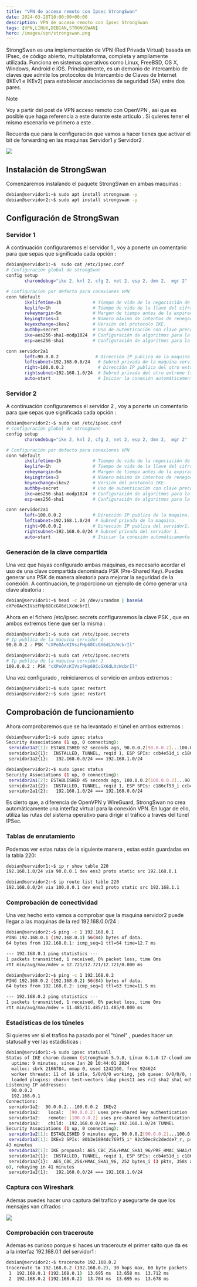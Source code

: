 ```yaml
---
title: "VPN de acceso remoto con Ipsec StrongSwan"
date: 2024-03-28T10:00:00+00:00
description: VPN de acceso remoto con Ipsec StrongSwan
tags: [VPN,LINUX,DEBIAN,STRONGSWAN]
hero: /images/vpn/strongswan.png
---
```


<!-- Google tag (gtag.js) -->
<script async src="https://www.googletagmanager.com/gtag/js?id=G-GVDYVWJLRH"></script>
<script>
  window.dataLayer = window.dataLayer || [];
  function gtag(){dataLayer.push(arguments);}
  gtag('js', new Date());

  gtag('config', 'G-GVDYVWJLRH');
</script>


StrongSwan es una implementación de VPN (Red Privada Virtual) basada en IPsec, de código abierto, multiplataforma, completa y ampliamente utilizada. Funciona en sistemas operativos como Linux, FreeBSD, OS X, Windows, Android e iOS. Principalmente, es un demonio de intercambio de claves que admite los protocolos de Intercambio de Claves de Internet (IKEv1 e IKEv2) para establecer asociaciones de seguridad (SA) entre dos pares.

> [!NOTE]  
> Voy a partir del post de VPN acceso remoto con OpenVPN , asi que es posible que haga referencia a este durante este articulo . Si quieres tener el mismo escenario ve primero a este .

Recuerda que para la configuración que vamos a hacer tienes que activar el bit de forwarding en las maquinas Servidor1 y Servidor2 . 

![](../img/Pastedimage20240128105821.png)


## Instalación de StrongSwan

Comenzaremos instalando el paquete StrongSwan en ambas maquinas :

```bash
debian@servidor1:~$ sudo apt install strongswan -y
debian@servidor2:~$ sudo apt install strongswan -y
```

## Configuración de StrongSwan

### Servidor 1 
A continuación configuraremos el servidor 1 , voy a ponerte un comentario para que sepas que significada cada opción :

```bash
debian@servidor1:~$  sudo cat /etc/ipsec.conf
# Configuración global de strongSwan
config setup
       charondebug="ike 2, knl 2, cfg 2, net 2, esp 2, dmn 2,  mgr 2"

# Configuración por defecto para conexiones VPN
conn %default
       ikelifetime=1h            # Tiempo de vida de la negociación de intercambio de claves y SA.
       keylife=1h                # Tiempo de vida de la llave del cifrado.
       rekeymargin=5m            # Margen de tiempo antes de la expiración para la renovación.
       keyingtries=3             # Número máximo de intentos de renegociación.
       keyexchange=ikev2         # Versión del protocolo IKE.
       authby=secret             # Uso de autenticación con clave precompartida (PSK).
       ike=aes256-sha1-modp1024  # Configuración de algoritmos para la fase IKE.
       esp=aes256-sha1           # Configuración de algoritmos para la fase ESP.

conn servidor2a1
       left=90.0.0.2              # Dirección IP publica de la maquina (servidor1).
       leftsubnet=192.168.0.0/24   # Subred privada de la maquina servidor 1.
       right=100.0.0.2             # Dirección IP publica del otro extremo (servidor2).
       rightsubnet=192.168.1.0/24  # Subred privada del otro extremo (servidor 2).
       auto=start                  # Iniciar la conexión automáticamente al arrancar strongSwan.
```

### Servidor 2 

A continuación configuraremos el servidor 2 , voy a ponerte un comentario para que sepas que significada cada opción :

```bash
debian@servidor2:~$ sudo cat /etc/ipsec.conf
# Configuración global de strongSwan
config setup
       charondebug="ike 2, knl 2, cfg 2, net 2, esp 2, dmn 2,  mgr 2"

# Configuración por defecto para conexiones VPN
conn %default
       ikelifetime=1h            # Tiempo de vida de la negociación de intercambio de claves y SA.
       keylife=1h                # Tiempo de vida de la llave del cifrado.
       rekeymargin=5m            # Margen de tiempo antes de la expiración para la renovación.
       keyingtries=3             # Número máximo de intentos de renegociación.
       keyexchange=ikev2         # Versión del protocolo IKE.
       authby=secret             # Uso de autenticación con clave precompartida (PSK).
       ike=aes256-sha1-modp1024  # Configuración de algoritmos para la fase IKE.
       esp=aes256-sha1           # Configuración de algoritmos para la fase ESP.

conn servidor2a1
       left=100.0.0.2            # Dirección IP publica de la maquina.
       leftsubnet=192.168.1.0/24  # Subred privada de la maquina.
       right=90.0.0.2            # Dirección IP publica del servidor1.
       rightsubnet=192.168.0.0/24 # Subred privada del servidor 1.
       auto=start                # Iniciar la conexión automáticamente al arrancar strongSwan.
```

### Generación de la clave compartida

Una vez que hayas configurado ambas máquinas, es necesario acordar el uso de una clave compartida denominada PSK (Pre-Shared Key). Puedes generar una PSK de manera aleatoria para mejorar la seguridad de la conexión. A continuación, te proporciono un ejemplo de cómo generar una clave aleatoria :

```bash
debian@servidor1:~$ head -c 24 /dev/urandom | base64
cXPeOAcKIVszFHp68CcGX6dLXcWcbrIl
```

Ahora en el fichero /etc/ipsec.secrets configuraremos la clave PSK , que en ambos extremos tiene que ser la misma  :

```bash
debian@servidor1:~$ sudo cat /etc/ipsec.secrets 
# Ip publica de la maquina servidor 1
90.0.0.2 : PSK "cXPeOAcKIVszFHp68CcGX6dLXcWcbrIl"

debian@servidor2:~$ sudo cat /etc/ipsec.secrets 
# Ip publica de la maquina servidor 2
100.0.0.2 : PSK "cXPeOAcKIVszFHp68CcGX6dLXcWcbrIl"
```

Una vez configurado , reiniciaremos el servicio en ambos extremos :

```bash
debian@servidor1:~$ sudo ipsec restart 
debian@servidor2:~$ sudo ipsec restart 
```

## Comprobación de funcionamiento

Ahora comprobaremos que se ha levantado el túnel en ambos extremos :

```bash
debian@servidor1:~$ sudo ipsec status
Security Associations (1 up, 0 connecting):
 servidor1a2[1]: ESTABLISHED 62 seconds ago, 90.0.0.2[90.0.0.2]...100.0.0.2[100.0.0.2]
 servidor1a2{1}:  INSTALLED, TUNNEL, reqid 1, ESP SPIs: ccb4e51d_i c186cf93_o
 servidor1a2{1}:   192.168.0.0/24 === 192.168.1.0/24

debian@servidor2:~$ sudo ipsec status
Security Associations (1 up, 0 connecting):
 servidor2a1[2]: ESTABLISHED 45 seconds ago, 100.0.0.2[100.0.0.2]...90.0.0.2[90.0.0.2]
 servidor2a1{2}:  INSTALLED, TUNNEL, reqid 1, ESP SPIs: c186cf93_i ccb4e51d_o
 servidor2a1{2}:   192.168.1.0/24 === 192.168.0.0/24
```

Es cierto que, a diferencia de OpenVPN y WireGuard, StrongSwan no crea automáticamente una interfaz virtual para la conexión VPN. En lugar de ello, utiliza las rutas del sistema operativo para dirigir el tráfico a través del túnel IPSec. 

### Tablas de enrutamiento

Podemos ver estas rutas de la siguiente manera  , estas están guardadas en la tabla 220:

```bash
debian@servidor1:~$ ip r show table 220
192.168.1.0/24 via 90.0.0.1 dev ens3 proto static src 192.168.0.1 

debian@servidor2:~$ ip route list table 220
192.168.0.0/24 via 100.0.0.1 dev ens3 proto static src 192.168.1.1 
```

### Comprobación de conectividad

Una vez hecho esto vamos a comprobar que la maquina servidor2 puede llegar a las maquinas de la red 192.168.0.0/24 :

```bash
debian@servidor2:~$ ping -c 1 192.168.0.1
PING 192.168.0.1 (192.168.0.1) 56(84) bytes of data.
64 bytes from 192.168.0.1: icmp_seq=1 ttl=64 time=12.7 ms

--- 192.168.0.1 ping statistics ---
1 packets transmitted, 1 received, 0% packet loss, time 0ms
rtt min/avg/max/mdev = 12.721/12.721/12.721/0.000 ms

debian@servidor2:~$ ping -c 1 192.168.0.2
PING 192.168.0.2 (192.168.0.2) 56(84) bytes of data.
64 bytes from 192.168.0.2: icmp_seq=1 ttl=63 time=11.5 ms

--- 192.168.0.2 ping statistics ---
1 packets transmitted, 1 received, 0% packet loss, time 0ms
rtt min/avg/max/mdev = 11.485/11.485/11.485/0.000 ms
```

### Estadísticas de los túneles

Si quieres ver si el trafico ha pasado por el "túnel" , puedes hacer un statusall y ver las estadísticas :  

```bash
debian@servidor1:~$ sudo ipsec statusall 
Status of IKE charon daemon (strongSwan 5.9.8, Linux 6.1.0-17-cloud-amd64, x86_64):
  uptime: 9 minutes, since Jan 28 10:44:01 2024
  malloc: sbrk 2166784, mmap 0, used 1242160, free 924624
  worker threads: 11 of 16 idle, 5/0/0/0 working, job queue: 0/0/0/0, scheduled: 2
  loaded plugins: charon test-vectors ldap pkcs11 aes rc2 sha2 sha1 md5 mgf1 random nonce x509 revocation constraints pubkey pkcs1 pkcs7 pkcs12 pgp dnskey sshkey pem openssl gcrypt pkcs8 af-alg fips-prf gmp curve25519 agent chapoly xcbc cmac hmac kdf ctr ccm gcm drbg curl attr kernel-netlink resolve socket-default connmark forecast farp stroke updown eap-identity eap-aka eap-md5 eap-gtc eap-mschapv2 eap-radius eap-tls eap-ttls eap-tnc xauth-generic xauth-eap xauth-pam tnc-tnccs dhcp lookip error-notify certexpire led addrblock unity counters
Listening IP addresses:
  90.0.0.2
  192.168.0.1
Connections:
 servidor1a2:  90.0.0.2...100.0.0.2  IKEv2
 servidor1a2:   local:  [90.0.0.2] uses pre-shared key authentication
 servidor1a2:   remote: [100.0.0.2] uses pre-shared key authentication
 servidor1a2:   child:  192.168.0.0/24 === 192.168.1.0/24 TUNNEL
Security Associations (1 up, 0 connecting):
 servidor1a2[1]: ESTABLISHED 9 minutes ago, 90.0.0.2[90.0.0.2]...100.0.0.2[100.0.0.2]
 servidor1a2[1]: IKEv2 SPIs: 80b3e1894dc769f5_i* 92c50ec8c2dedde7_r, pre-shared key reauthentication in 
43 minutes
 servidor1a2[1]: IKE proposal: AES_CBC_256/HMAC_SHA1_96/PRF_HMAC_SHA1/MODP_1024
 servidor1a2{1}:  INSTALLED, TUNNEL, reqid 1, ESP SPIs: ccb4e51d_i c186cf93_o
 servidor1a2{1}:  AES_CBC_256/HMAC_SHA1_96, 252 bytes_i (3 pkts, 358s ago), 280 bytes_o (3 pkts, 355s ag
o), rekeying in 41 minutes
 servidor1a2{1}:   192.168.0.0/24 === 192.168.1.0/24
```

### Captura con Wireshark

Ademas puedes hacer una captura del trafico y asegurarte de que los mensajes van cifrados : 

![](../img/Pastedimage20240128112552.png)

### Comprobación con traceroute

Ademas es curioso porque si haces un traceroute el primer salto que da es a la interfaz 192.168.0.1 del servidor1 :

```bash
debian@servidor2:~$ traceroute 192.168.0.2
traceroute to 192.168.0.2 (192.168.0.2), 30 hops max, 60 byte packets
 1  192.168.0.1 (192.168.0.1)  13.695 ms  13.658 ms  13.712 ms
 2  192.168.0.2 (192.168.0.2)  13.704 ms  13.695 ms  13.678 ms
```